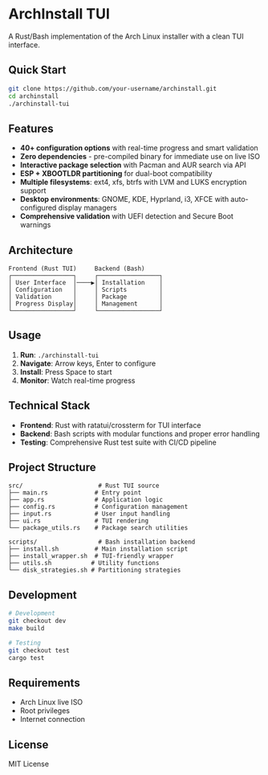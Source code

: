 # ArchInstall TUI

A Rust/Bash implementation of the Arch Linux installer with a clean TUI interface.

## Quick Start

```bash
git clone https://github.com/your-username/archinstall.git
cd archinstall
./archinstall-tui
```

## Features

- **40+ configuration options** with real-time progress and smart validation
- **Zero dependencies** - pre-compiled binary for immediate use on live ISO
- **Interactive package selection** with Pacman and AUR search via API
- **ESP + XBOOTLDR partitioning** for dual-boot compatibility
- **Multiple filesystems**: ext4, xfs, btrfs with LVM and LUKS encryption support
- **Desktop environments**: GNOME, KDE, Hyprland, i3, XFCE with auto-configured display managers
- **Comprehensive validation** with UEFI detection and Secure Boot warnings

## Architecture

```
Frontend (Rust TUI)     Backend (Bash)
┌─────────────────┐     ┌─────────────────┐
│ User Interface  │────▶│ Installation    │
│ Configuration   │     │ Scripts         │
│ Validation      │     │ Package         │
│ Progress Display│     │ Management      │
└─────────────────┘     └─────────────────┘
```

## Usage

1. **Run**: `./archinstall-tui`
2. **Navigate**: Arrow keys, Enter to configure
3. **Install**: Press Space to start
4. **Monitor**: Watch real-time progress

## Technical Stack

- **Frontend**: Rust with ratatui/crossterm for TUI interface
- **Backend**: Bash scripts with modular functions and proper error handling
- **Testing**: Comprehensive Rust test suite with CI/CD pipeline

## Project Structure

```
src/                     # Rust TUI source
├── main.rs             # Entry point
├── app.rs              # Application logic
├── config.rs           # Configuration management
├── input.rs            # User input handling
├── ui.rs               # TUI rendering
└── package_utils.rs    # Package search utilities

scripts/                 # Bash installation backend
├── install.sh          # Main installation script
├── install_wrapper.sh  # TUI-friendly wrapper
├── utils.sh           # Utility functions
└── disk_strategies.sh # Partitioning strategies
```

## Development

```bash
# Development
git checkout dev
make build

# Testing
git checkout test
cargo test
```

## Requirements

- Arch Linux live ISO
- Root privileges
- Internet connection

## License

MIT License